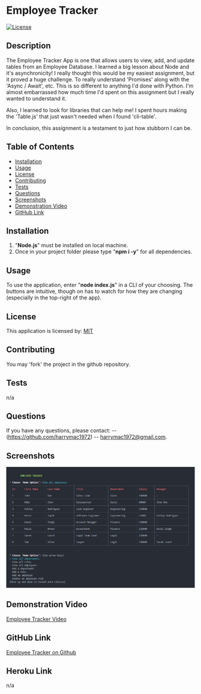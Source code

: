 
# Employee Tracker
[![License](https://img.shields.io/badge/License-MIT-blue.svg)](https://opensource.org/licenses/MIT)

## Description
The Employee Tracker App is one that allows users to view, add, and update tables from an Employee Database.
I learned a big lesson about Node and it's asynchronicity!  I really thought this would be my easiest assignment, but it proved a huge challenge.  To really understand 'Promises' along with the 'Async / Await', etc.  This is so different to anything I'd done with Python.  I'm almost embarrassed how much time I'd spent on this assignment but I really wanted to understand it.

Also, I learned to look for libraries that can help me!  I spent hours making the 'Table.js' that just wasn't needed when I found 'cli-table'.

In conclusion, this assignment is a testament to just how stubborn I can be.

## Table of Contents
- [Installation](#installation)
- [Usage](#usage)
- [License](#license)
- [Contributing](#contributing)
- [Tests](#tests)
- [Questions](#questions)
- [Screenshots](#screenshots)
- [Demonstration Video](#video)
- [GitHub Link](#github-link)

## Installation
1. "**Node.js**" must be installed on local machine.
2. Once in your project folder please type "**npm i -y**" for all dependencies.

## Usage
To use the application, enter "**node index.js**" in a CLI of your choosing.  The buttons are intuitive, though on has to watch for how they are changing (especially in the top-right of the app).

## License
This application is licensed by: [MIT](https://opensource.org/licenses/MIT)

## Contributing
You may 'fork' the project in the github repository.

## Tests
n/a

## Questions
If you have any questions, please contact:
-- (https://github.com/harrymac1972)
-- harrymac1972@gmail.com.

## Screenshots
![Screenshot_1](./imgs/sceenshot.png)

## Demonstration Video
<a href="https://drive.google.com/file/d/1XRMvxGPBrmSHQRTOBBD5mEDjvZ2-EiA0/view">Employee Tracker Video</a>

## GitHub Link
<a href="https://github.com/harrymac1972/employee_tracker">Employee Tracker on Github</a>


## Heroku Link
n/a